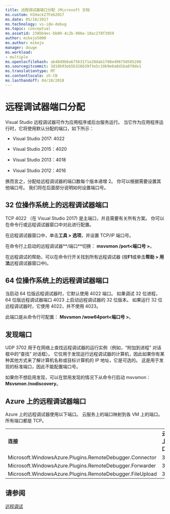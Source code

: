 ```yaml
---
title: 远程调试器端口分配 |Microsoft 文档
ms.custom: H1Hack27Feb2017
ms.date: 05/18/2017
ms.technology: vs-ide-debug
ms.topic: conceptual
ms.assetid: 238bb4ec-bb00-4c2b-986e-18ac278f3959
author: mikejo5000
ms.author: mikejo
manager: douge
ms.workload:
- multiple
ms.openlocfilehash: ab48d9b6a67563171e28dab1f08e496750585288
ms.sourcegitcommit: 3d10b93eb5b326639f3e5c19b9e6a8d1ba078de1
ms.translationtype: MT
ms.contentlocale: zh-CN
ms.lasthandoff: 04/18/2018
---
```

# <a name="remote-debugger-port-assignments"></a>远程调试器端口分配
Visual Studio 远程调试器可作为应用程序或后台服务运行。 当它作为应用程序运行时，它将使用默认分配的端口，如下所示：  

-   Visual Studio 2017: 4022

-   Visual Studio 2015：4020  
  
-   Visual Studio 2013：4018  
  
-   Visual Studio 2012：4016  
  
 换而言之，分配给远程调试器的端口数每个版本递增 2。 你可以根据需要设置其他端口号。 我们将在后面部分说明如何设置端口号。  
  
## <a name="the-remote-debugger-port-on-32-bit-operating-systems"></a>32 位操作系统上的远程调试器端口  
 TCP 4022 （在 Visual Studio 2017) 是主端口，并且需要有关所有方案。 你可以在命令行或远程调试器窗口中对此进行配置。  
  
 在远程调试器窗口中，单击**工具 > 选项**，并设置 TCP/IP 端口号。  
  
 在命令行上启动的远程调试器**/端口**切换： **msvsmon /port\<端口号 >**。  
  
 在远程调试的帮助，可以在命令行开关找到所有远程调试器 (按**F1**或单击**帮助 > 用法**远程调试器窗口中)。  
  
## <a name="the-remote-debugger-port-on-64-bit-operating-systems"></a>64 位操作系统上的远程调试器端口  
 当启动 64 位版远程调试器时，它默认使用 4022 端口。  如果调试 32 位进程，64 位版远程调试器端口 4023 上启动远程调试器的 32 位版本。 如果运行 32 位远程调试器时，它使用 4022，并不使用 4023。  
  
 此端口是从命令行可配置： **Msvsmon /wow64port\<端口号 >**。  
  
## <a name="the-discovery-port"></a>发现端口  
 UDP 3702 用于在网络上查找远程调试器的运行实例（例如，“附加到进程”  对话框中的“查找”  对话框）。 它仅用于发现运行远程调试器的计算机，因此如果你有某种其他方式来了解计算机名称或目标计算机的 IP 地址，它是可选的。 这是用于发现的标准端口，因此不能配置端口号。  
  
 如果你不想启用发现，可以在禁用发现的情况下从命令行启动 msvsmon：  **Msvsmon /nodiscovery**。  
  
## <a name="remote-debugger-ports-on-azure"></a>Azure 上的远程调试器端口  
 Azure 上的远程调试器使用以下端口。 云服务上的端口映射到各 VM 上的端口。 所有端口都是 TCP。  
  
||||  
|-|-|-|  
|**连接**|**云服务上的端口**|**VM 上的端口**|  
|Microsoft.WindowsAzure.Plugins.RemoteDebugger.Connector|30400|30398|  
|Microsoft.WindowsAzure.Plugins.RemoteDebugger.Forwarder|31400|31398|  
|Microsoft.WindowsAzure.Plugins.RemoteDebugger.FileUpload|32400|32398|  
  
## <a name="see-also"></a>请参阅  
 [远程调试](../debugger/remote-debugging.md)